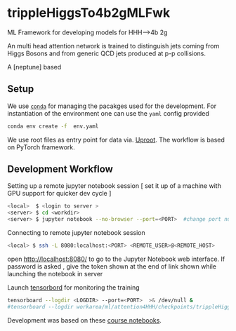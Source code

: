 # trippleHiggsTo4b2gMLFwk

ML Framework for developing models for HHH-->4b 2g 

An multi head attention network is trained to distinguish jets coming from Higgs Bosons and from generic QCD jets produced at p-p collisions.

A [neptune] based 

## Setup

We use [`conda`](https://conda.io/projects/conda/en/latest/index.html) for managing the pacakges used for the development.
For instantiation of the environment one can use the `yaml` config provided

```bash 
conda env create -f  env.yaml
```

We use root files as entry point for data via. [Uproot](https://uproot.readthedocs.io/en/latest/index.html). The workflow is based on PyTorch framework. 


## Development Workflow

Setting up a remote jupyter notebook session [ set it up of a machine with GPU support for quicker dev cycle ]
```bash 
<local>  $ <login to server >
<server> $ cd <workdir>
<server> $ jupyter notebook --no-browser --port=<PORT>  #change port number if the posrt is busy 
```

Connecting to remote jupyter notebook session
```bash
<local> $ ssh -L 8080:localhost:<PORT> <REMOTE_USER>@<REMOTE_HOST>
```
open [http://localhost:8080/](http://localhost:8080/) to go to the Jupyter Notebook web interface. If password is asked , give the token shown at the end of link shown while launching the notebook in server


Launch [tensorbord](https://www.tensorflow.org/tensorboard) for monitoring the training
```bash
tensorboard --logdir <LOGDIR> --port=<PORT>  >& /dev/null &
#tensorboard --logdir workarea/ml/attention4HHH/checkpoints/trippleHiggsVsQCD/lightning_logs/ --port=8008 >& /dev/null &
```


Development was based on these [course notebooks](https://uvadlc-notebooks.readthedocs.io/en/latest/index.html).
